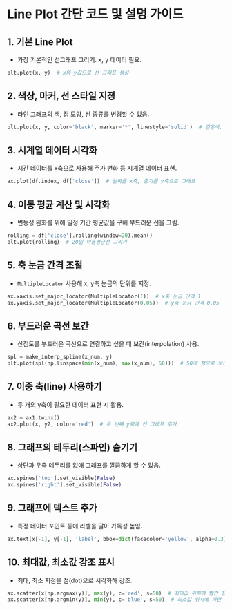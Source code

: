 # Line Plot 간단 코드 및 설명 가이드

## 1. 기본 Line Plot

- 가장 기본적인 선그래프 그리기. x, y 데이터 필요.

```python
plt.plot(x, y)  # x와 y값으로 선 그래프 생성
```


## 2. 색상, 마커, 선 스타일 지정

- 라인 그래프의 색, 점 모양, 선 종류를 변경할 수 있음.

```python
plt.plot(x, y, color='black', marker='*', linestyle='solid')  # 검은색, 별모양 마커, 실선
```


## 3. 시계열 데이터 시각화

- 시간 데이터를 x축으로 사용해 주가 변화 등 시계열 데이터 표현.

```python
ax.plot(df.index, df['close'])  # 날짜를 x축, 종가를 y축으로 그래프
```


## 4. 이동 평균 계산 및 시각화

- 변동성 완화를 위해 일정 기간 평균값을 구해 부드러운 선을 그림.

```python
rolling = df['close'].rolling(window=20).mean()
plt.plot(rolling)  # 20일 이동평균선 그리기
```


## 5. 축 눈금 간격 조절

- `MultipleLocator` 사용해 x, y축 눈금의 단위를 지정.

```python
ax.xaxis.set_major_locator(MultipleLocator(1))  # x축 눈금 간격 1
ax.yaxis.set_major_locator(MultipleLocator(0.05))  # y축 눈금 간격 0.05
```


## 6. 부드러운 곡선 보간

- 산점도를 부드러운 곡선으로 연결하고 싶을 때 보간(interpolation) 사용.

```python
spl = make_interp_spline(x_num, y)
plt.plot(spl(np.linspace(min(x_num), max(x_num), 50)))  # 50개 점으로 보간 후 선 그리기
```


## 7. 이중 축(line) 사용하기

- 두 개의 y축이 필요한 데이터 표현 시 활용.

```python
ax2 = ax1.twinx()
ax2.plot(x, y2, color='red')  # 두 번째 y축에 선 그래프 추가
```


## 8. 그래프의 테두리(스파인) 숨기기

- 상단과 우측 테두리를 없애 그래프를 깔끔하게 할 수 있음.

```python
ax.spines['top'].set_visible(False)
ax.spines['right'].set_visible(False)
```


## 9. 그래프에 텍스트 추가

- 특정 데이터 포인트 등에 라벨을 달아 가독성 높임.

```python
ax.text(x[-1], y[-1], 'label', bbox=dict(facecolor='yellow', alpha=0.3))  # 마지막 점 라벨링
```


## 10. 최대값, 최소값 강조 표시

- 최대, 최소 지점을 점(dot)으로 시각화해 강조.

```python
ax.scatter(x[np.argmax(y)], max(y), c='red', s=50)  # 최대값 위치에 빨간 점
ax.scatter(x[np.argmin(y)], min(y), c='blue', s=50)  # 최소값 위치에 파란 점
```


